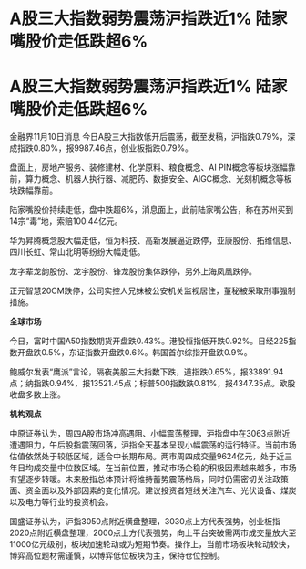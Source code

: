 # A股三大指数弱势震荡沪指跌近1% 陆家嘴股价走低跌超6%

# A股三大指数弱势震荡沪指跌近1% 陆家嘴股价走低跌超6%

金融界11月10日消息 今日A股三大指数低开后震荡，截至发稿，沪指跌0.79%，深成指跌0.80%，报9987.46点，创业板指跌0.79%。

盘面上，房地产服务、装修建材、化学原料、粮食概念、AI
PIN概念等板块涨幅靠前，算力概念、机器人执行器、减肥药、数据安全、AIGC概念、光刻机概念等板块跌幅靠前。

陆家嘴股价持续走低，盘中跌超6%，消息面上，此前陆家嘴公告，称在苏州买到14宗“毒”地，索赔100.44亿元。

华为昇腾概念股大幅走低，恒为科技、高新发展逼近跌停，亚康股份、拓维信息、四川长虹、常山北明等纷纷大幅走低。

龙字辈龙韵股份、龙宇股份、锋龙股份集体跌停，另外上海凤凰跌停。

正元智慧20CM跌停，公司实控人兄妹被公安机关监视居住，董秘被采取刑事强制措施。

**全球市场**

今日，富时中国A50指数期货开盘跌0.43%。港股恒指低开跌0.92%。日经225指数开盘跌0.5%，东证指数开盘跌0.6%。韩国首尔综指开盘跌0.9%。

鲍威尔发表“鹰派”言论，隔夜美股三大指数下跌，道指跌0.65%，报33891.94点；纳指跌0.94%，报13521.45点；标普500指数跌0.81%，报4347.35点。欧股收盘多数上涨。

**机构观点**

中原证券认为，周四A股市场冲高遇阻、小幅震荡整理，沪指盘中在3063点附近遭遇阻力，午后股指震荡回落，沪指全天基本呈现小幅震荡的运行特征。当前市场估值依然处于较低区域，适合中长期布局。两市周四成交量9624亿元，处于近三年日均成交量中位数区域。在当前位置，推动市场企稳的积极因素越来越多，市场有望逐步转暖。未来股指总体预计将维持蓄势震荡格局，同时仍需密切关注政策面、资金面以及外部因素的变化情况。建议投资者短线关注汽车、光伏设备、煤炭以及电力等行业的投资机会。

国盛证券认为，沪指3050点附近横盘整理，3030点上方代表强势，创业板指2020点附近横盘整理，2000点上方代表强势，向上平台突破需两市成交量放大至11000亿元级别，板块加速轮动或为短期节奏。操作上，当前市场板块轮动较快，博弈高位题材需谨慎，以博弈低位板块为主，保持仓位控制。

